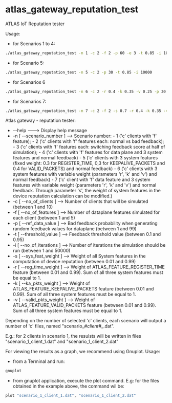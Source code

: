 # atlas_gateway_reputation_test
ATLAS IoT Reputation tester

Usage: 
- for Scenarios 1 to 4:
```sh
./atlas_gateway_reputation_test -n 1 -c 2 -f 2 -p 60 -e 3 -t 0.85 -i 10000
```
- for Scenario 5:
```sh
./atlas_gateway_reputation_test -n 5 -c 2 -p 30 -t 0.85 -i 10000
```
- for Scenarios 6
```sh
./atlas_gateway_reputation_test -n 6 -c 2 -r 0.4 -k 0.35 -v 0.25 -p 30 -t 0.85 -i 10000
```
- for Scenarios 7:
```sh
./atlas_gateway_reputation_test -n 7 -c 2 -f 2 -s 0.7 -r 0.4 -k 0.35 -v 0.25 -p 30 -t 0.85 -i 10000
```

Atlas gateway - reputation tester:

- --help ---> Display help message
- -n [ --scenario_number ] --> Scenario number: 
                                 - 1 ('c' clients with 'f' feature); 
                                 - 2 ('c' clients with 'f' features each: normal vs bad feedback); 
                                 - 3 ('c' clients with 'f' features each: switching feedback score at half of simulation); 
                                 - 4 ('c' clients with 'f' features for data plane and 3 system features and normal feedback)
                                 - 5 ('c' clients with 3 system features (fixed weight: 0.3 for REGISTER_TIME, 0,3 for KEEPALIVE_PACKETS and 0.4 for VALID_PACKETS) and normal feedback)
                                 - 6 ('c' clients with 3 system features with variable weight (parameters 'r', 'k' and 'v') and normal feedback)
                                 - 7 ('c' client with 'f' data feature and 3 system features with variable weight (parameters 'r', 'k' and 'v') and normal feedback. Through parameter 's', the weight of system features in the device reputation calculation can be modified.)
- -c [ --no_of_clients ] --> Number of clients that will be simulated (between 1 and 10)
- -f [ --no_of_features ] --> Number of dataplane features simulated for each client (between 1 and 5)
- -p [ --ref_data_value ] --> Bad feedback probability when generating random feedback values for dataplane (between 1 and 99)
- -t [ --threshold_value ] --> Feedback threshold value (between 0.1 and 0.95)
- -i [ --no_of_iterations ] --> Number of iterations the simulation should be run (between 1 and 50000)
- -s [ --sys_feat_weight ] --> Weight of all System features in the computation of device reputation (between 0.01 and 0.99)
- -r [ --reg_time_weight ] --> Weight of ATLAS_FEATURE_REGISTER_TIME feature (between 0.01 and 0.99). Sum of all three system features must be equal to 1.
- -k [ --ka_pkts_weight ] --> Weight of ATLAS_FEATURE_KEEPALIVE_PACKETS feature (between 0.01 and 0.99). Sum of all three system features must be equal to 1.
- -v [ --valid_pkts_weight ] --> Weight of ATLAS_FEATURE_VALID_PACKETS feature (between 0.01 and 0.99). Sum of all three system features must be equal to 1.


Depending on the number of selected 'c' clients, each scenario will output a number of 'c' files, named "scenario_#_client_#_.dat".

E.g.: for 2 clients in scenario 1, the resulsts will be written in files "scenario_1_client_1.dat" and "scenario_1_client_2.dat"

For viewing the results as a graph, we recommend using Gnuplot.
Usage:
- from a Terminal and run:
```sh
gnuplot
```
- from gnuplot application, execute the plot command. E.g: for the files obtained in the example above, the command wil be: 
```sh
plot "scenario_1_client_1.dat", "scenario_1_client_2.dat"
```

